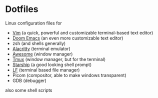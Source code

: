 # Dotfiles

Linux configuration files for
- [Vim](https://github.com/vim/vim) (a quick, powerful and customizable terminal-based text editor)
- [Doom Emacs](https://github.com/hlissner/doom-emacs) (an even more customizable text editor)
- zsh (and shells generally)
- [Alacritty](https://github.com/alacritty/alacritty) (terminal emulator)
- [Awesome](https://awesomewm.org/) (window manager)
- [Tmux](https://github.com/tmux/tmux/wiki) (window manager, but for the terminal)
- [Starship](https://starship.rs/) (a good looking shell prompt)
- [LF](https://github.com/gokcehan/lf) (terminal based file manager)
- Picom (compositor, able to make windows transparent)
- GDB (debugger)

also some shell scripts
